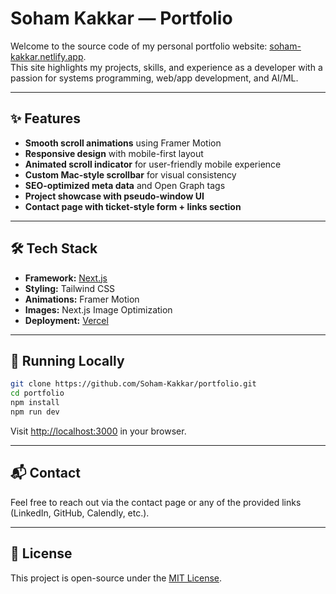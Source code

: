 # Soham Kakkar — Portfolio

Welcome to the source code of my personal portfolio website: [soham-kakkar.netlify.app](https://soham-kakkar.netlify.app/).  
This site highlights my projects, skills, and experience as a developer with a passion for systems programming, web/app development, and AI/ML.

---

## ✨ Features

- **Smooth scroll animations** using Framer Motion  
- **Responsive design** with mobile-first layout  
- **Animated scroll indicator** for user-friendly mobile experience  
- **Custom Mac-style scrollbar** for visual consistency  
- **SEO-optimized meta data** and Open Graph tags  
- **Project showcase with pseudo-window UI**  
- **Contact page with ticket-style form + links section**  

---

## 🛠️ Tech Stack

- **Framework:** [Next.js](https://nextjs.org/)  
- **Styling:** Tailwind CSS  
- **Animations:** Framer Motion  
- **Images:** Next.js Image Optimization  
- **Deployment:** [Vercel](https://vercel.com)  

---

## 🚀 Running Locally

```bash
git clone https://github.com/Soham-Kakkar/portfolio.git
cd portfolio
npm install
npm run dev
```

Visit [http://localhost:3000](http://localhost:3000) in your browser.

---

## 📬 Contact

Feel free to reach out via the contact page or any of the provided links (LinkedIn, GitHub, Calendly, etc.).

---

## 📘 License

This project is open-source under the [MIT License](LICENSE).
